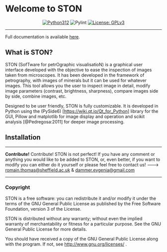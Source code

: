# Welcome to STON


<div align="center">

[![Python312](https://img.shields.io/badge/python-3.12%2B-blue)](https://www.python.org/)
![Pylint](https://github.com/Romain-Thomas-Shef/STON/actions/workflows/pylint.yml/badge.svg)
[![License: GPLv3](https://img.shields.io/badge/License-GPLv3-blue.svg)](https://www.gnu.org/licenses/gpl-3.0)

</div>

---



Full documentation is available [here](https://romain-thomas-shef.github.io/STON/build/html/index.html).


## What is STON?
STON (SofTware for petrOgraphic visualisatioN) is a graphical user interface developed with the objective to ease the inspection of images taken from microscopes. 
It has been developed in the framework of petrography, with images of minerals but it can be used for whatever images. 
This tool allows you the user to inspect image in detail, modify image parameters (contrast, brightness, sharpness), compare images side by side, combine images, etc.

Designed to be user friendly, STON is fully customizable. It is developed in Python using the (PySide6) [https://wiki.qt.io/Qt_for_Python] library for the GUI, Pillow and matplotlib for image display and operation and scikit analysis [@Pedregosa:2011] for deeper image processing.

## Installation

---

**Contribute!** Contribute! STON is not perfect! If you have any comment or anything you would like to be added to STON, or, even better, if you want to modify you can either do it yourself or please feel free to contact us! ---> romain.thomas@sheffield.ac.uk & dammer.evgenia@gmail.com

---

### Copyright

STON is a free software: you can redistribute it and/or modify it under the terms of the GNU General Public License as published by the Free Software Foundation, version 3 of the License.

STON is distributed without any warranty; without even the implied warranty of merchantability or fitness for a particular purpose. See the GNU General Public License for more details.

You should have received a copy of the GNU General Public License along with the program. If not, see http://www.gnu.org/licenses/ .
